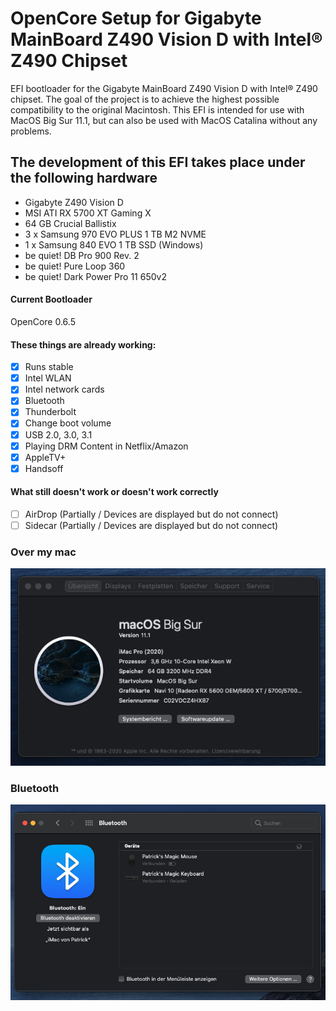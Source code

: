 # OpenCore Setup for Gigabyte MainBoard Z490 Vision D with Intel® Z490 Chipset

EFI bootloader for the Gigabyte MainBoard Z490 Vision D with Intel® Z490 chipset. The goal of the project is to achieve the highest possible compatibility to the original Macintosh. This EFI is intended for use with MacOS Big Sur 11.1, but can also be used with MacOS Catalina without any problems. 

## The development of this EFI takes place under the following hardware

- Gigabyte Z490 Vision D
- MSI ATI RX 5700 XT Gaming X
- 64 GB Crucial Ballistix
- 3 x Samsung 970 EVO PLUS 1 TB M2 NVME
- 1 x Samsung 840 EVO 1 TB SSD (Windows)
- be quiet! DB Pro 900 Rev. 2
- be quiet! Pure Loop 360
- be quiet! Dark Power Pro 11 650v2

#### Current Bootloader

OpenCore 0.6.5

#### These things are already working:

- [x] Runs stable
- [x] Intel WLAN
- [x] Intel network cards
- [x] Bluetooth
- [x] Thunderbolt
- [x] Change boot volume
- [x] USB 2.0, 3.0, 3.1
- [x] Playing DRM Content in Netflix/Amazon
- [x] AppleTV+
- [x] Handsoff

#### What still doesn't work or doesn't work correctly

- [ ] AirDrop (Partially / Devices are displayed but do not connect)
- [ ] Sidecar (Partially / Devices are displayed but do not connect)

### Over my mac
![Over my mac](Images/over-my-mac.png)

### Bluetooth
![Bluetooth system preferences](Images/working-bt.png)
